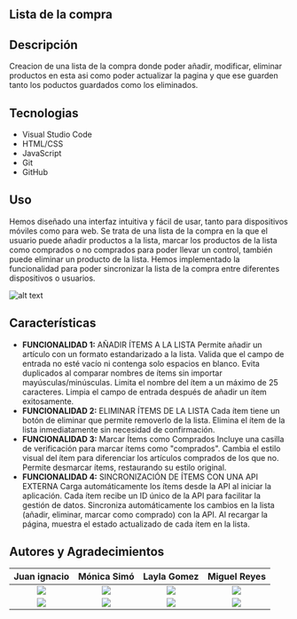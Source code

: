 ## Lista de la compra

## Descripción

Creacion de una lista de la compra donde poder añadir, modificar, eliminar productos en esta asi como poder actualizar la pagina y que ese guarden tanto los poductos guardados como los eliminados.

## Tecnologias

- Visual Studio Code
- HTML/CSS
- JavaScript
- Git
- GitHub

## Uso

Hemos diseñado una interfaz intuitiva y fácil de usar, tanto para dispositivos móviles como para web.
Se trata de una lista de la compra en la que el usuario puede añadir productos a la lista, marcar los productos de la lista como comprados o no comprados para poder llevar un control, también puede eliminar un producto de la lista.
Hemos implementado la funcionalidad para poder sincronizar la lista de la compra entre diferentes dispositivos o usuarios.

![alt text](listadecompras.gif)

## Características

- **FUNCIONALIDAD 1:** AÑADIR ÍTEMS A LA LISTA
  Permite añadir un artículo con un formato estandarizado a la lista.
  Valida que el campo de entrada no esté vacío ni contenga solo espacios en blanco.
  Evita duplicados al comparar nombres de ítems sin importar mayúsculas/minúsculas.
  Limita el nombre del ítem a un máximo de 25 caracteres.
  Limpia el campo de entrada después de añadir un ítem exitosamente.
- **FUNCIONALIDAD 2:** ELIMINAR ÍTEMS DE LA LISTA
  Cada ítem tiene un botón de eliminar que permite removerlo de la lista.
  Elimina el ítem de la lista inmediatamente sin necesidad de confirmación.
- **FUNCIONALIDAD 3:** Marcar Ítems como Comprados
  Incluye una casilla de verificación para marcar ítems como "comprados".
  Cambia el estilo visual del ítem para diferenciar los artículos comprados de los que no.
  Permite desmarcar ítems, restaurando su estilo original.
- **FUNCIONALIDAD 4:** SINCRONIZACIÓN DE ÍTEMS CON UNA API EXTERNA
  Carga automáticamente los ítems desde la API al iniciar la aplicación.
  Cada ítem recibe un ID único de la API para facilitar la gestión de datos.
  Sincroniza automáticamente los cambios en la lista (añadir, eliminar, marcar como comprado) con la API.
  Al recargar la página, muestra el estado actualizado de cada ítem en la lista.

## Autores y Agradecimientos

|                                                                                   **Juan ignacio**                                                                                    |                                                                                **Mónica Simó**                                                                                |                                                                                **Layla Gomez**                                                                                 |                                                                                   **Miguel Reyes**                                                                                    |
| :-----------------------------------------------------------------------------------------------------------------------------------------------------------------------------------: | :---------------------------------------------------------------------------------------------------------------------------------------------------------------------------: | :----------------------------------------------------------------------------------------------------------------------------------------------------------------------------: | :-----------------------------------------------------------------------------------------------------------------------------------------------------------------------------------: |
|            <a href="https://github.com/juanignacioFG"> <img src="https://img.shields.io/badge/github-%23121011.svg?&style=for-the-badge&logo=github&logoColor=white"/></a>            |        <a href="https://github.com/monicasimoF5"> <img src="https://img.shields.io/badge/github-%23121011.svg?&style=for-the-badge&logo=github&logoColor=white"/></a>         |           <a href="https://github.com/LayGomez"> <img src="https://img.shields.io/badge/github-%23121011.svg?&style=for-the-badge&logo=github&logoColor=white"/></a>           |            <a href="https://github.com/MIANREVA2024"> <img src="https://img.shields.io/badge/github-%23121011.svg?&style=for-the-badge&logo=github&logoColor=white"/></a>             |
| <a href="https://www.linkedin.com/in/juan-ignacio-fauro/"> <img src="https://img.shields.io/badge/linkedin%20-%230077B5.svg?&style=for-the-badge&logo=linkedin&logoColor=white"/></a> | <a href="https://www.linkedin.com/in/mónica-simó/"><img src="https://img.shields.io/badge/linkedin%20-%230077B5.svg?&style=for-the-badge&logo=linkedin&logoColor=white"/></a> | <a href="www.linkedin.com/in/layla-gomez-vallejos"> <img src="https://img.shields.io/badge/linkedin%20-%230077B5.svg?&style=for-the-badge&logo=linkedin&logoColor=white"/></a> | <a href="https://www.linkedin.com/in/miguelreyesvasquez/"> <img src="https://img.shields.io/badge/linkedin%20-%230077B5.svg?&style=for-the-badge&logo=linkedin&logoColor=white"/></a> |
